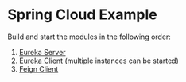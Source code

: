 # Spring Cloud Example

Build and start the modules in the following order:
1. [Eureka Server](./tree/master/eureka-server)
1. [Eureka Client](./tree/master/eureka-client) (multiple instances can be started)
1. [Feign Client](./tree/master/feign-client)

